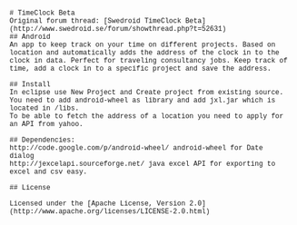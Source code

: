 <!DOCTYPE html PUBLIC "-//W3C//DTD HTML 4.01//EN" "http://www.w3.org/TR/html4/strict.dtd">
<html>
<head>
  <meta http-equiv="Content-Type" content="text/html; charset=utf-8">
  <meta http-equiv="Content-Style-Type" content="text/css">
  <title></title>
  <meta name="Generator" content="Cocoa HTML Writer">
  <meta name="CocoaVersion" content="1038.36">
  <style type="text/css">
    p.p1 {margin: 0.0px 0.0px 0.0px 0.0px; font: 12.0px Courier}
    p.p2 {margin: 0.0px 0.0px 0.0px 0.0px; font: 12.0px Courier; min-height: 14.0px}
  </style>
</head>
<body>
<p class="p1"># TimeClock Beta</p>
<p class="p1">Original forum thread: [Swedroid TimeClock Beta](http://www.swedroid.se/forum/showthread.php?t=52631)</p>
<p class="p1">## Android<span class="Apple-converted-space"> </span></p>
<p class="p1">An app to keep track on your time on different projects. Based on location and automatically adds the address of the clock in to the clock in data. Perfect for traveling consultancy jobs. Keep track of time, add a clock in to a specific project and save the address.<span class="Apple-converted-space"> </span></p>
<p class="p2"><br></p>
<p class="p1">## Install</p>
<p class="p1">In eclipse use New Project and Create project from existing source.</p>
<p class="p1">You need to add android-wheel as library and add jxl.jar which is located in /libs.<span class="Apple-converted-space"> </span></p>
<p class="p1">To be able to fetch the address of a location you need to apply for an API from yahoo.<span class="Apple-converted-space"> </span></p>
<p class="p2"><br></p>
<p class="p1">## Dependencies:<span class="Apple-converted-space"> </span></p>
<p class="p1">http://code.google.com/p/android-wheel/ android-wheel for Date dialog<span class="Apple-converted-space"> </span></p>
<p class="p1">http://jexcelapi.sourceforge.net/ java excel API for exporting to excel and csv easy.<span class="Apple-converted-space"> </span></p>
<p class="p2"><br></p>
<p class="p1">## License</p>
<p class="p2"><br></p>
<p class="p1">Licensed under the [Apache License, Version 2.0](http://www.apache.org/licenses/LICENSE-2.0.html)</p>
</body>
</html>
